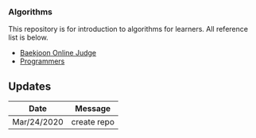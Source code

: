 ### Algorithms  
This repository is for introduction to algorithms for learners. All reference list is below.  
- [Baekjoon Online Judge](https://www.acmicpc.net/) 
- [Programmers](https://programmers.co.kr/top_programmers/introduce)

## Updates
| Date | Message |
|:---:|:---:|
| Mar/24/2020 | create repo |
